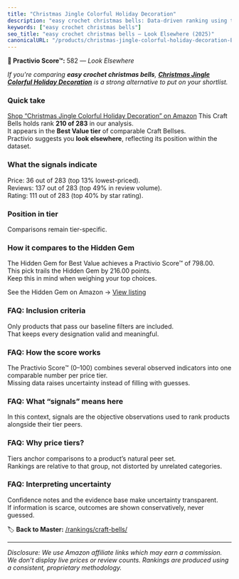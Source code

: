 ```yaml
---
title: "Christmas Jingle Colorful Holiday Decoration"
description: "easy crochet christmas bells: Data-driven ranking using the Practivio Score™. Positioned by quality, value, demand, findability, momentum."
keywords: ["easy crochet christmas bells"]
seo_title: "easy crochet christmas bells — Look Elsewhere (2025)"
canonicalURL: "/products/christmas-jingle-colorful-holiday-decoration-B0BCPQ24SN/"
---
```


**🚫 Practivio Score™:** 582 — _Look Elsewhere_


*If you're comparing **easy crochet christmas bells**, **[Christmas Jingle Colorful Holiday Decoration](https://www.amazon.com/dp/B0BCPQ24SN?tag=practivio-20)** is a strong alternative to put on your shortlist.*
### Quick take
[Shop “Christmas Jingle Colorful Holiday Decoration” on Amazon](https://www.amazon.com/dp/B0BCPQ24SN?tag=practivio-20)
This Craft Bells holds rank **210 of 283** in our analysis.  
It appears in the **Best Value tier** of comparable Craft Bellses.  
Practivio suggests you **look elsewhere**, reflecting its position within the dataset.

### What the signals indicate
Price: 36 out of 283 (top 13% lowest-priced).  
Reviews: 137 out of 283 (top 49% in review volume).  
Rating: 111 out of 283 (top 40% by star rating).  

### Position in tier
Comparisons remain tier-specific.

### How it compares to the Hidden Gem
The Hidden Gem for Best Value achieves a Practivio Score™ of 798.00.  
This pick trails the Hidden Gem by 216.00 points.  
Keep this in mind when weighing your top choices.  

See the Hidden Gem on Amazon → [View listing](https://www.amazon.com/dp/B01MDVMFC6?tag=practivio-20)

### FAQ: Inclusion criteria
Only products that pass our baseline filters are included.  
That keeps every designation valid and meaningful.

### FAQ: How the score works
The Practivio Score™ (0–100) combines several observed indicators into one comparable number per price tier.  
Missing data raises uncertainty instead of filling with guesses.

### FAQ: What “signals” means here
In this context, signals are the objective observations used to rank products alongside their tier peers.

### FAQ: Why price tiers?
Tiers anchor comparisons to a product’s natural peer set.  
Rankings are relative to that group, not distorted by unrelated categories.

### FAQ: Interpreting uncertainty
Confidence notes and the evidence base make uncertainty transparent.  
If information is scarce, outcomes are shown conservatively, never guessed.


🏷️ **Back to Master:** [/rankings/craft-bells/](/rankings/craft-bells/)

---
_Disclosure: We use Amazon affiliate links which may earn a commission. We don’t display live prices or review counts. Rankings are produced using a consistent, proprietary methodology._
